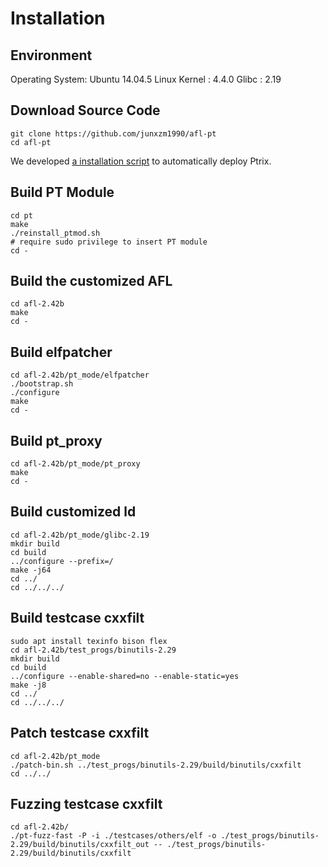 # Installation

## Environment

Operating System: Ubuntu 14.04.5
Linux Kernel    : 4.4.0
Glibc           : 2.19

## Download Source Code

```
git clone https://github.com/junxzm1990/afl-pt
cd afl-pt
```

We developed [a installation script](../tools/install.sh) to automatically deploy Ptrix.

## Build PT Module

```
cd pt
make
./reinstall_ptmod.sh
# require sudo privilege to insert PT module
cd -
```

## Build the customized AFL

```
cd afl-2.42b
make
cd -
```

## Build elfpatcher

```
cd afl-2.42b/pt_mode/elfpatcher
./bootstrap.sh
./configure
make
cd -
```

## Build pt_proxy 

```
cd afl-2.42b/pt_mode/pt_proxy
make
cd -
```

## Build customized ld
```
cd afl-2.42b/pt_mode/glibc-2.19
mkdir build
cd build
../configure --prefix=/
make -j64
cd ../
cd ../../../
```

## Build testcase cxxfilt
```
sudo apt install texinfo bison flex
cd afl-2.42b/test_progs/binutils-2.29
mkdir build
cd build
../configure --enable-shared=no --enable-static=yes
make -j8
cd ../
cd ../../../
```

## Patch testcase cxxfilt
```
cd afl-2.42b/pt_mode
./patch-bin.sh ../test_progs/binutils-2.29/build/binutils/cxxfilt
cd ../../
```

## Fuzzing testcase cxxfilt 
```
cd afl-2.42b/
./pt-fuzz-fast -P -i ./testcases/others/elf -o ./test_progs/binutils-2.29/build/binutils/cxxfilt_out -- ./test_progs/binutils-2.29/build/binutils/cxxfilt
```
